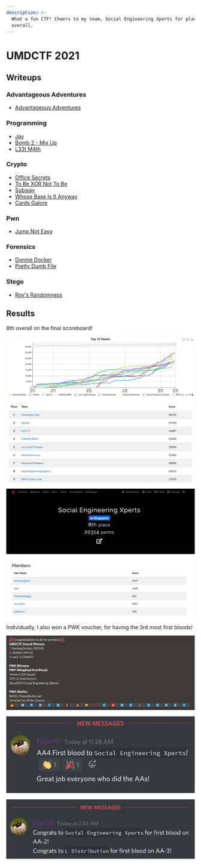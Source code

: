 ```yaml
---
description: >-
  What a fun CTF! Cheers to my team, Social Engineering Xperts for placing 8th
  overall.
---
```


# UMDCTF 2021

## Writeups

### Advantageous Adventures

* [Advantageous Adventures](advantageous-adventures.md)

### Programming

* [Jay](jay.md)
* [Bomb 2 - Mix Up](bomb-2-mix-up.md)
* [L33t M4th](l33t-m4th.md)

### Crypto

* [Office Secrets](office-secrets.md)
* [To Be XOR Not To Be](to-be-xor-not-to-be.md)
* [Subway](subway.md)
* [Whose Base Is It Anyway](whose-base-is-it-anyway.md)
* [Cards Galore](cards-galore.md)

### Pwn

* [Jump Not Easy](jump-not-easy.md)

### Forensics

* [Donnie Docker](donnie-docker.md)
* [Pretty Dumb File](pretty-dumb-file.md)

### Stego

* [Roy's Randomness](roys-randomness.md)

## Results

8th overall on the final scoreboard!

![](../../.gitbook/assets/scoreboard-final.png)

![](../../.gitbook/assets/team-final%20%281%29.png)

Individually, I also won a PWK voucher, for having the 3rd most first bloods!

![](../../.gitbook/assets/pwk-winner.png)

![](../../.gitbook/assets/image.png)

![](../../.gitbook/assets/image%20%281%29.png)


